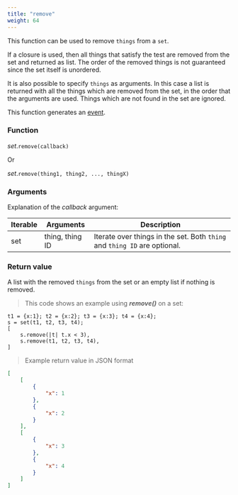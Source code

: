 ```yaml
---
title: "remove"
weight: 64
---
```


This function can be used to remove `things` from a `set`.

If a closure is used, then all things that satisfy the test are removed from the set
and returned as list. The order of the removed things is not guaranteed since the set itself is unordered.

It is also possible to specify `things` as arguments. In this case a list is returned with
all the things which are removed from the set, in the order that the arguments are used.
Things which are not found in the set are ignored.

This function generates an [event](../../../events).

### Function

*set*.`remove(callback)`

Or

*set*.`remove(thing1, thing2, ..., thingX)`

### Arguments

Explanation of the *callback* argument:

Iterable | Arguments | Description
-------- | -------- | -----------
set | thing, thing ID | Iterate over things in the set. Both `thing` and `thing ID` are optional.

### Return value

A list with the removed `things` from the set or an empty list if nothing is removed.

> This code shows an example using ***remove()*** on a set:

```thingsdb,should_pass
t1 = {x:1}; t2 = {x:2}; t3 = {x:3}; t4 = {x:4};
s = set(t1, t2, t3, t4);
[
    s.remove(|t| t.x < 3),
    s.remove(t1, t2, t3, t4),
]
```

> Example return value in JSON format

```json
[
    [
        {
            "x": 1
        },
        {
            "x": 2
        }
    ],
    [
        {
            "x": 3
        },
        {
            "x": 4
        }
    ]
]
```
